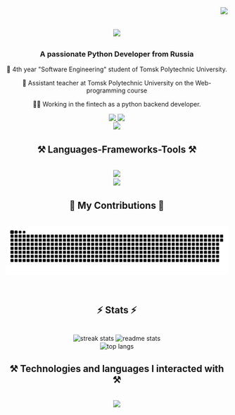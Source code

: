 <img align="right" src="https://visitor-badge.laobi.icu/badge?page_id=entozhevlad.entozhevlad" />

<h1 align="center">
    <img src="https://readme-typing-svg.herokuapp.com/?font=Righteous&size=35&center=true&vCenter=true&width=500&height=70&duration=4000&lines=Hi+There!+👋;+My+name+is+Vladislav;There+is+my+GitHub+profile!" />
</h1>

<h3 align="center">A passionate Python Developer from Russia</h3>

<div align="center">
<p>🌱 4th year "Software Engineering" student of Tomsk Polytechnic University.</h3>
<p>🔭 Assistant teacher at Tomsk Polytechnic University on the Web-programming course</h3>
<p>👨‍💻 Working in the fintech as a python backend developer.</h3> 
</div>

<div align="center"> 
   <a href="mailto:vladislav.zarubin113@gmail.com">
    <img src="https://skillicons.dev/icons?i=gmail" />
  </a>
  <a href="https://linkedin.com/in/vladislav-zarubin" target="_blank">
    <img src="https://skillicons.dev/icons?i=linkedin" /><br>
  </a>
  <a href="https://t.me/vzarubin" target="_blank">
     <img src="https://img.shields.io/badge/-Telegram-090909?style=for-the-badge&logo=telegram&logoColor=27A0D9" target="_blank"/> 
  </a>
</div>
  

<h2 align="center">⚒️ Languages-Frameworks-Tools ⚒️</h2>
<br/>
<div align="center">
    <img src="https://skillicons.dev/icons?i=pycharm,vscode,github,gitlab,git,postman,windows" /><br>
    <img src="https://skillicons.dev/icons?i=python,fastapi,django,postgres,docker,kubernetes,nginx,redis,kafka,go,grafana,prometheus" /><br>
</div>

<div align="center">
  <h2>🐍 My Contributions 🐍</h2>
  <br>
  <img alt="snake eating my contributions" src="https://raw.githubusercontent.com/entozhevlad/entozhevlad/output/github-contribution-grid-snake.svg" />
  <br/><br/><br/>
</div>

<h2 align="center">⚡ Stats ⚡</h2>
<br>
<div align=center>
  <img width=390 src="https://github-readme-streak-stats-salesp07.vercel.app/?user=entozhevlad&count_private=true&theme=react&border_radius=10" alt="streak stats"/>
  <img width=390 src="https://github-readme-stats-salesp07.vercel.app/api?username=entozhevlad&count_private=true&show_icons=true&theme=react&rank_icon=github&border_radius=10" alt="readme stats" />
  <br/>
  <img width=325 align="center" src="https://github-readme-stats-salesp07.vercel.app/api/top-langs/?username=entozhevlad&hide=HTML&langs_count=8&layout=compact&theme=react&border_radius=10&size_weight=0.5&count_weight=0.5&exclude_repo=github-readme-stats" alt="top langs" />
</div>

<h2 align="center">⚒️ Technologies and languages ​​I interacted with ⚒️</h2>
<br/>
<div align="center">
    <img src="https://skillicons.dev/icons?i=java,cpp,net,linux,rabbitmq,visualstudio,bootstrap,html,css,js,selenium,sqlite," /><br>
</div>
